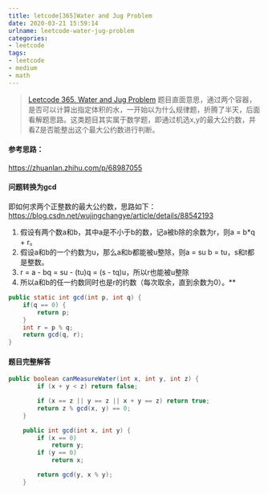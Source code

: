 ```yaml
---
title: letcode[365]Water and Jug Problem
date: 2020-03-21 15:59:14
urlname: leetcode-water-jug-problem
categories:
- leetcode
tags:
- leetcode
- medium
- math
---
```


>[Leetcode 365. Water and Jug Problem](https://leetcode.com/problems/water-and-jug-problem/)
 题目直面意思，通过两个容器，是否可以计算出指定体积的水，一开始以为什么规律题，折腾了半天，后面看解题思路。这类题目其实属于数学题，即通过机选x,y的最大公约数，并看Z是否能整出这个最大公约数进行判断。

<!-- more-->

####  参考思路：
 https://zhuanlan.zhihu.com/p/68987055

#### 问题转换为gcd
 即如何求两个正整数的最大公约数，思路如下：https://blog.csdn.net/wujingchangye/article/details/88542193
 > 
 1. 假设有两个数a和b，其中a是不小于b的数，记a被b除的余数为r，则a = b*q + r。
 2. 假设a和b的一个约数为u，那么a和b都能被u整除，则a = su b = tu，s和t都是整数。
 3. r = a - bq = su - (tu)q = (s - tq)u，所以r也能被u整除
 4. 所以a和b的任一约数同时也是r的约数（每次取余，直到余数为0）。**

```java
public static int gcd(int p, int q) {
    if(q == 0) {
        return p;
    }
    int r = p % q;
    return gcd(q, r);
}
```

#### 题目完整解答
```java
public boolean canMeasureWater(int x, int y, int z) {
        if (x + y < z) return false;

        if (x == z || y == z || x + y == z) return true;
        return z % gcd(x, y) == 0;
    }

    public int gcd(int x, int y) {
        if (x == 0)
            return y;
        if (y == 0)
            return x;

        return gcd(y, x % y);
    }
```

